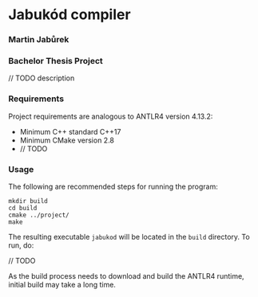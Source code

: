 # Jabukód compiler
### Martin Jabůrek
### Bachelor Thesis Project

// TODO description

### Requirements

Project requirements are analogous to ANTLR4 version 4.13.2:

- Minimum C++ standard C++17
- Minimum CMake version 2.8
- // TODO

### Usage

The following are recommended steps for running the program:

`mkdir build`<br>
`cd build`<br>
`cmake ../project/`<br>
`make`<br>

The resulting executable `jabukod` will be located in the `build` directory.
To run, do:

// TODO

As the build process needs to download and build the ANTLR4 runtime, initial
build may take a long time.

